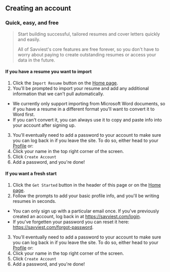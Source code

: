 ## Creating an account

### Quick, easy, and free

> Start building successful, tailored resumes and cover letters quickly and easily. 
> 
> All of Savviest's core features are free forever, so you don't have to worry about paying to create outstanding resumes or access your data in the future.

#### If you have a resume you want to import
1. Click the `Import Resume` button on the [Home page](https://savviest.com).
2. You'll be prompted to import your resume and add any additional information that we can't pull automatically.
  * We currently only support importing from Microsoft Word documents, so if you have a resume in a different format you'll want to convert it to Word first.
  * If you can't convert it, you can always use it to copy and paste info into your account after signing up.
3. You'll eventually need to add a password to your account to make sure you can log back in if you leave the site. To do so, either head to your [Profile](https://savviest.com/app/profile) or:
  1. Click your name in the top right corner of the screen.
  2. Click `Create Account`
  3. Add a password, and you're done! 


#### If you want a fresh start
1. Click the `Get Started` button in the header of this page or on the [Home page](https://savviest.com).
2. Follow the prompts to add your basic profile info, and you'll be writing resumes in seconds.
  * You can only sign up with a particular email once. If you've previously created an account, log back in at https://savviest.com/login.
  * If you've forgetten your password you can reset it here: https://savviest.com/forgot-password.
3. You'll eventually need to add a password to your account to make sure you can log back in if you leave the site. To do so, either head to your [Profile](https://savviest.com/app/profile) or:
  1. Click your name in the top right corner of the screen.
  2. Click `Create Account`
  3. Add a password, and you're done! 
